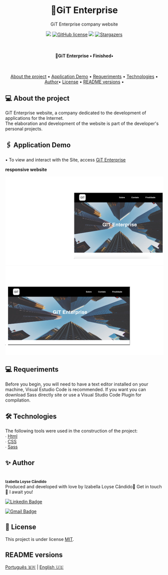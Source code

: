 
<h1 align="center">🔗GiT Enterprise</h1>

<p align="center">GiT Enterprise company website </p>
<p align="center">
<img src="https://img.shields.io/static/v1?label=Site&message=GitGithub&color=000000&style=for-the-badge&logo=github">
 <a href="https://github.com/IzabellaLoyse/Git.git"><img alt="GitHub license" src="https://img.shields.io/github/license/IzabellaLoyse/Git.git?label=LICENSE%20MIT&style=for-the-badge"></a>
<img src="https://img.shields.io/static/v1?label=License&message=MIT&color=7159c1&style=for-the-badge&logo=">
<a href="hhttps://github.com/IzabellaLoyse/Git/blob/master/README.md/stargazers">
<img alt="Stargazers" src="https://img.shields.io/github/stars/IzabellaLoyse/README.md?style=social">
  </a>
</p>
<br>

<h4 align="center"> 🔗GiT Enterprise • Finished•</h4>

<br>
<p align="center">
 <a href="#sobre">About the project</a> •
 <a href="#aplicacao"> Application Demo</a> • 
 <a href="#requesitos"> Requeriments</a> • 
 <a href="#tecnologias">Technologies</a> • 
  <a href="#autor">Author</a>• 
 <a href="#licenca">License</a> • 
 <a href="#versoes"> README versions</a> • 

</p>

<h2 id="sobre">💻 About the project</h2>
<p>
  GiT Enterprise website, a company dedicated to the development of applications for the Internet.
   <br>
  The elaboration and development of the website is part of the developer's personal projects.
</p>


<h2 id="aplicacao">🖇️ Application Demo</h2>
<p>• To view and interact with the Site, access <a href="https://git-azure.vercel.app/Index.html"> GiT Enterprise</a></p>
<strong> responsive website</strong>

<p align="center">
<img src="./ASSETS/Enterprise.png" width="770">
<img src="./ASSETS/GiT Enterprise.png" width=770>



<h2  id="requesitos">💻 Requeriments</h2>
<p>
Before you begin, you will need to have a text editor installed on your machine,
Visual Estudio Code is recommended. If you want you can download Sass directly
site or use a Visual Studio Code Plugin for compilation.
</p>

<h2 id="tecnologias">  🛠 Technologies</h2>
<p>
	The following tools were used in the construction of the project:<br>
∙	<a href="#">Html</a> <br>
∙	<a href="#">CSS</a> <br>
∙	<a href="https://sass-lang.com/">Sass</a> <br>

</p>

<h2 id="autor">✨ Author</h2>
<p>
<img style="border-radius: 50%;" src="https://avatars0.githubusercontent.com/u/68293229?s=400&u=53bb8758c240bbb4bf029af8299d4c047e7a4288&v=4" width="100px;" alt=""/>
 <br />
 <sub> <b> Izabella Loyse Cândido </b> </sub> <br>
  Produced and developed with love by Izabella Loyse Cândido💙
  Get in touch 📝 I await you!
</p>

[![Linkedin Badge](https://img.shields.io/badge/-IzabellaLoyseCandido-blue?style=flat-square&logo=Linkedin&logoColor=white&link=https://www.linkedin.com/in/izabella-loyse-candido//)](https://www.linkedin.com/in/izabella-loyse-candido/) 

[![Gmail Badge](https://img.shields.io/badge/-izabellaloyse13@gmail.com-c14438?style=flat-square&logo=Gmail&logoColor=white&link=mailto:izabellaloyse13@gmail.com)](mailto:izabellaloyse13@gmail.com)

<h2 id="licenca" >📝 License</h2>
<p>
This project is under license <a href="https://github.com/IzabellaLoyse/Git/blob/master/
LICENSE">MIT</a>. 
</p>

<h2 id="versoes"> README versions</h2>
<p>
<a href="https://github.com/IzabellaLoyse/Git/blob/master/README.md">Português 🇧🇷</a> | 
<a href="https://github.com/IzabellaLoyse/Git/blob/master/README-en.md">English 🇺🇸</a>
</p>
